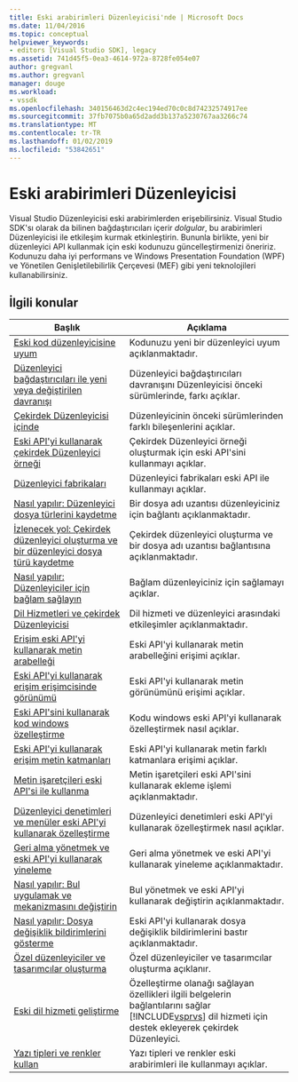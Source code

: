 ```yaml
---
title: Eski arabirimleri Düzenleyicisi'nde | Microsoft Docs
ms.date: 11/04/2016
ms.topic: conceptual
helpviewer_keywords:
- editors [Visual Studio SDK], legacy
ms.assetid: 741d45f5-0ea3-4614-972a-8728fe054e07
author: gregvanl
ms.author: gregvanl
manager: douge
ms.workload:
- vssdk
ms.openlocfilehash: 340156463d2c4ec194ed70c0c8d74232574917ee
ms.sourcegitcommit: 37fb7075b0a65d2add3b137a5230767aa3266c74
ms.translationtype: MT
ms.contentlocale: tr-TR
ms.lasthandoff: 01/02/2019
ms.locfileid: "53842651"
---
```

# <a name="legacy-interfaces-in-the-editor"></a>Eski arabirimleri Düzenleyicisi
Visual Studio Düzenleyicisi eski arabirimlerden erişebilirsiniz. Visual Studio SDK'sı olarak da bilinen bağdaştırıcıları içerir *dolgular*, bu arabirimleri Düzenleyicisi ile etkileşim kurmak etkinleştirin. Bununla birlikte, yeni bir düzenleyici API kullanmak için eski kodunuzu güncelleştirmenizi öneririz. Kodunuzu daha iyi performans ve Windows Presentation Foundation (WPF) ve Yönetilen Genişletilebilirlik Çerçevesi (MEF) gibi yeni teknolojileri kullanabilirsiniz.  

## <a name="related-topics"></a>İlgili konular  

| Başlık | Açıklama |
| - | - |
| [Eski kod düzenleyicisine uyum](../extensibility/adapting-legacy-code-to-the-editor.md) | Kodunuzu yeni bir düzenleyici uyum açıklanmaktadır. |
| [Düzenleyici bağdaştırıcıları ile yeni veya değiştirilen davranışı](../extensibility/new-or-changed-behavior-with-editor-adapters.md) | Düzenleyici bağdaştırıcıları davranışını Düzenleyicisi önceki sürümlerinde, farkı açıklar. |
| [Çekirdek Düzenleyicisi içinde](../extensibility/inside-the-core-editor.md) | Düzenleyicinin önceki sürümlerinden farklı bileşenlerini açıklar. |
| [Eski API'yi kullanarak çekirdek Düzenleyici örneği](../extensibility/instantiating-the-core-editor-by-using-the-legacy-api.md) | Çekirdek Düzenleyici örneği oluşturmak için eski API'sini kullanmayı açıklar. |
| [Düzenleyici fabrikaları](../extensibility/editor-factories.md) | Düzenleyici fabrikaları eski API ile kullanmayı açıklar. |
| [Nasıl yapılır: Düzenleyici dosya türlerini kaydetme](../extensibility/how-to-register-editor-file-types.md) | Bir dosya adı uzantısı düzenleyiciniz için bağlantı açıklanmaktadır. |
| [İzlenecek yol: Çekirdek düzenleyici oluşturma ve bir düzenleyici dosya türü kaydetme](../extensibility/walkthrough-creating-a-core-editor-and-registering-an-editor-file-type.md) | Çekirdek düzenleyici oluşturma ve bir dosya adı uzantısı bağlantısına açıklanmaktadır. |
| [Nasıl yapılır: Düzenleyiciler için bağlam sağlayın](../extensibility/how-to-provide-context-for-editors.md) | Bağlam düzenleyiciniz için sağlamayı açıklar. |
| [Dil Hizmetleri ve çekirdek Düzenleyicisi](../extensibility/language-services-and-the-core-editor.md) | Dil hizmeti ve düzenleyici arasındaki etkileşimler açıklanmaktadır. |
| [Erişim eski API'yi kullanarak metin arabelleği](../extensibility/accessing-the-text-buffer-by-using-the-legacy-api.md) | Eski API'yi kullanarak metin arabelleğini erişimi açıklar. |
| [Eski API'yi kullanarak erişim erişimcisinde görünümü](../extensibility/accessing-thetext-view-by-using-the-legacy-api.md) | Eski API'yi kullanarak metin görünümünü erişimi açıklar. |
| [Eski API'sini kullanarak kod windows özelleştirme](../extensibility/customizing-code-windows-by-using-the-legacy-api.md) | Kodu windows eski API'yi kullanarak özelleştirmek nasıl açıklar. |
| [Eski API'yi kullanarak erişim metin katmanları](../extensibility/accessing-text-layers-by-using-the-legacy-api.md) | Eski API'yi kullanarak metin farklı katmanlara erişimi açıklar. |
| [Metin işaretçileri eski API'si ile kullanma](../extensibility/using-text-markers-with-the-legacy-api.md) | Metin işaretçileri eski API'sini kullanarak ekleme işlemi açıklanmaktadır. |
| [Düzenleyici denetimleri ve menüler eski API'yi kullanarak özelleştirme](../extensibility/customizing-editor-controls-and-menus-by-using-the-legacy-api.md) | Düzenleyici denetimleri eski API'yi kullanarak özelleştirmek nasıl açıklar. |
| [Geri alma yönetmek ve eski API'yi kullanarak yineleme](../extensibility/managing-undo-and-redo-by-using-the-legacy-api.md) | Geri alma yönetmek ve eski API'yi kullanarak yineleme açıklanmaktadır. |
| [Nasıl yapılır: Bul uygulamak ve mekanizmasını değiştirin](../extensibility/how-to-implement-the-find-and-replace-mechanism.md) | Bul yönetmek ve eski API'yi kullanarak değiştirin açıklanmaktadır. |
| [Nasıl yapılır: Dosya değişiklik bildirimlerini gösterme](../extensibility/how-to-suppress-file-change-notifications.md) | Eski API'yi kullanarak dosya değişiklik bildirimlerini bastır açıklanmaktadır. |
| [Özel düzenleyiciler ve tasarımcılar oluşturma](../extensibility/creating-custom-editors-and-designers.md) | Özel düzenleyiciler ve tasarımcılar oluşturma açıklanır. |
| [Eski dil hizmeti geliştirme](../extensibility/internals/developing-a-legacy-language-service.md) | Özelleştirme olanağı sağlayan özellikleri ilgili belgelerin bağlantılarını sağlar [!INCLUDE[vsprvs](../code-quality/includes/vsprvs_md.md)] dil hizmeti için destek ekleyerek çekirdek Düzenleyici. |
| [Yazı tipleri ve renkler kullan](../extensibility/using-fonts-and-colors.md) | Yazı tipleri ve renkler eski arabirimleri ile kullanmayı açıklar. |

